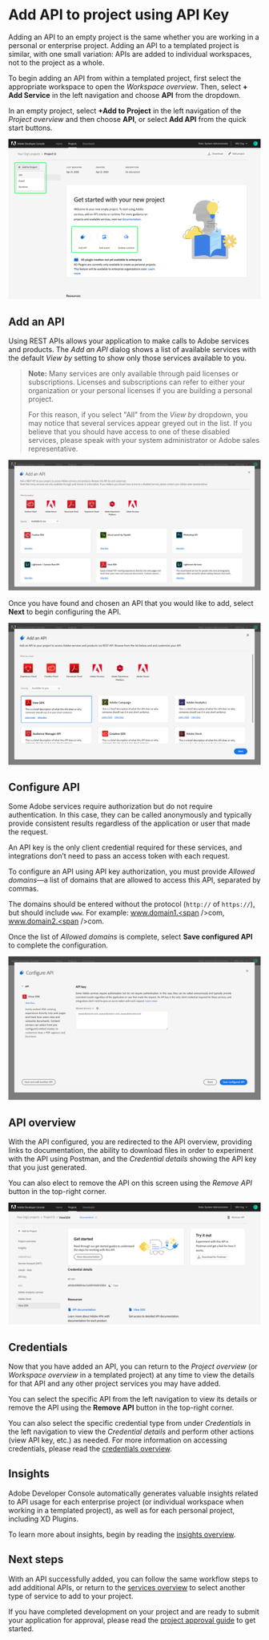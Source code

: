 # Add API to project using API Key

Adding an API to an empty project is the same whether you are working in a personal or enterprise project. Adding an API to a templated project is similar, with one small variation: APIs are added to individual workspaces, not to the project as a whole.

To begin adding an API from within a templated project, first select the appropriate workspace to open the *Workspace overview*. Then, select **+ Add Service** in the left navigation and choose **API** from the dropdown. 

In an empty project, select **+Add to Project** in the left navigation of the *Project overview* and then choose **API**, or select **Add API** from the quick start buttons.

![](images/services-add-to-project.png)

## Add an API

Using REST APIs allows your application to make calls to Adobe services and products. The *Add an API* dialog shows a list of available services with the default *View by* setting to show only those services available to you.

> **Note:** Many services are only available through paid licenses or subscriptions. Licenses and subscriptions can refer to either your organization or your personal licenses if you are building a personal project. 
>
> For this reason, if you select "All" from the *View by* dropdown, you may notice that several services appear greyed out in the list. If you believe that you should have access to one of these disabled services, please speak with your system administrator or Adobe sales representative.

![](images/services-add-api.png)

Once you have found and chosen an API that you would like to add, select **Next** to begin configuring the API.

![](images/services-api-key-choose.png)

## Configure API

Some Adobe services require authorization but do not require authentication. In this case, they can be called anonymously and typically provide consistent results regardless of the application or user that made the request. 

An API key is the only client credential required for these services, and integrations don’t need to pass an access token with each request.

To configure an API using API key authorization, you must provide *Allowed domains*&mdash;a list of domains that are allowed to access this API, separated by commas.

The domains should be entered without the protocol (`http://` of `https://`), but should include `www`. For example: www.domain1.<span />com, www.domain2.<span />com.

Once the list of *Allowed domains* is complete, select **Save configured API** to complete the configuration.

![](images/services-api-key-configure.png)

## API overview

With the API configured, you are redirected to the API overview, providing links to documentation, the ability to download files in order to experiment with the API using Postman, and the *Credential details* showing the API key that you just generated.

You can also elect to remove the API on this screen using the *Remove API* button in the top-right corner.

![](images/services-api-key-added.png)

## Credentials

Now that you have added an API, you can return to the *Project overview* (or *Workspace overview* in a templated project) at any time to view the details for that API and any other project services you may have added. 

You can select the specific API from the left navigation to view its details or remove the API using the **Remove API** button in the top-right corner.

You can also select the specific credential type from under *Credentials* in the left navigation to view the *Credential details* and perform other actions (view API key, etc.) as needed. For more information on accessing credentials, please read the [credentials overview](credentials.md).

## Insights

Adobe Developer Console automatically generates valuable insights related to API usage for each enterprise project (or individual workspace when working in a templated project), as well as for each personal project, including XD Plugins.

To learn more about insights, begin by reading the [insights overview](insights.md).

## Next steps

With an API successfully added, you can follow the same workflow steps to add additional APIs, or return to the [services overview](services.md) to select another type of service to add to your project.

If you have completed development on your project and are ready to submit your application for approval, please read the [project approval guide](approval.md) to get started.



